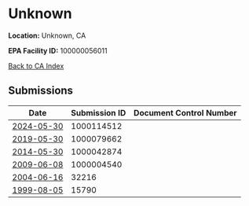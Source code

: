# Unknown

**Location:** Unknown, CA

**EPA Facility ID:** 100000056011

[Back to CA Index](../../index.md)

## Submissions

| Date | Submission ID | Document Control Number |
|------|--------------|-------------------------|
| [2024-05-30](submissions/1000114512.md) | 1000114512 |  |
| [2019-05-30](submissions/1000079662.md) | 1000079662 |  |
| [2014-05-30](submissions/1000042874.md) | 1000042874 |  |
| [2009-06-08](submissions/1000004540.md) | 1000004540 |  |
| [2004-06-16](submissions/32216.md) | 32216 |  |
| [1999-08-05](submissions/15790.md) | 15790 |  |
